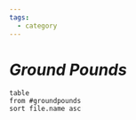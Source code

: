 ```yaml
---
tags:
  - category
---
```

# _Ground Pounds_


```dataview
table
from #groundpounds
sort file.name asc
```

